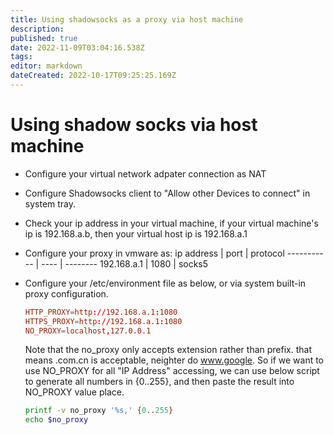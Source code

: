 ```yaml
---
title: Using shadowsocks as a proxy via host machine
description: 
published: true
date: 2022-11-09T03:04:16.538Z
tags: 
editor: markdown
dateCreated: 2022-10-17T09:25:25.169Z
---
```


# Using shadow socks via host machine
- Configure your virtual network adpater connection as NAT
- Configure Shadowsocks client to "Allow other Devices to connect" in system tray.
- Check your ip address in your virtual machine, if your virtual machine's ip is 192.168.a.b, then your virtual host ip is 192.168.a.1
- Configure your proxy in vmware as:
ip address  | port | protocol 
----------- | ---- | --------
192.168.a.1 | 1080 | socks5
- Configure your /etc/environment file as below, or via system built-in proxy configuration.
  ```conf
  HTTP_PROXY=http://192.168.a.1:1080
  HTTPS_PROXY=http://192.168.a.1:1080
  NO_PROXY=localhost,127.0.0.1
  ```
  Note that the no_proxy only accepts extension rather than prefix. that means .com.cn is acceptable, neighter do www.google.
  So if we want to use NO_PROXY for all "IP Address" accessing, we can use below script to generate all numbers in {0..255}, and then paste the result into NO_PROXY value place.
 
   ```bash
   printf -v no_proxy '%s,' {0..255}
   echo $no_proxy
   ```
 